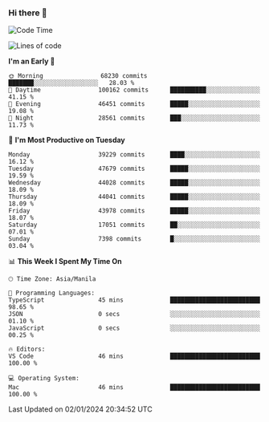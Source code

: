 ### Hi there 👋

<!--START_SECTION:waka-->
![Code Time](http://img.shields.io/badge/Code%20Time-4%2C651%20hrs%2056%20mins-blue)

![Lines of code](https://img.shields.io/badge/From%20Hello%20World%20I%27ve%20Written-106.6%20million%20lines%20of%20code-blue)

**I'm an Early 🐤** 

```text
🌞 Morning                68230 commits       ███████░░░░░░░░░░░░░░░░░░   28.03 % 
🌆 Daytime                100162 commits      ██████████░░░░░░░░░░░░░░░   41.15 % 
🌃 Evening                46451 commits       █████░░░░░░░░░░░░░░░░░░░░   19.08 % 
🌙 Night                  28561 commits       ███░░░░░░░░░░░░░░░░░░░░░░   11.73 % 
```
📅 **I'm Most Productive on Tuesday** 

```text
Monday                   39229 commits       ████░░░░░░░░░░░░░░░░░░░░░   16.12 % 
Tuesday                  47679 commits       █████░░░░░░░░░░░░░░░░░░░░   19.59 % 
Wednesday                44028 commits       █████░░░░░░░░░░░░░░░░░░░░   18.09 % 
Thursday                 44041 commits       █████░░░░░░░░░░░░░░░░░░░░   18.09 % 
Friday                   43978 commits       █████░░░░░░░░░░░░░░░░░░░░   18.07 % 
Saturday                 17051 commits       ██░░░░░░░░░░░░░░░░░░░░░░░   07.01 % 
Sunday                   7398 commits        █░░░░░░░░░░░░░░░░░░░░░░░░   03.04 % 
```


📊 **This Week I Spent My Time On** 

```text
🕑︎ Time Zone: Asia/Manila

💬 Programming Languages: 
TypeScript               45 mins             █████████████████████████   98.65 % 
JSON                     0 secs              ░░░░░░░░░░░░░░░░░░░░░░░░░   01.10 % 
JavaScript               0 secs              ░░░░░░░░░░░░░░░░░░░░░░░░░   00.25 % 

🔥 Editors: 
VS Code                  46 mins             █████████████████████████   100.00 % 

💻 Operating System: 
Mac                      46 mins             █████████████████████████   100.00 % 
```


 Last Updated on 02/01/2024 20:34:52 UTC
<!--END_SECTION:waka-->


<!--
**rad182/rad182** is a ✨ _special_ ✨ repository because its `README.md` (this file) appears on your GitHub profile.

Here are some ideas to get you started:

- 🔭 I’m currently working on ...
- 🌱 I’m currently learning ...
- 👯 I’m looking to collaborate on ...
- 🤔 I’m looking for help with ...
- 💬 Ask me about ...
- 📫 How to reach me: ...
- 😄 Pronouns: ...
- ⚡ Fun fact: ...
-->
